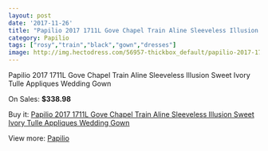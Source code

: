 ```yaml
---
layout: post
date: '2017-11-26'
title: "Papilio 2017 1711L Gove Chapel Train Aline Sleeveless Illusion Sweet Ivory Tulle Appliques Wedding Gown"
category: Papilio
tags: ["rosy","train","black","gown","dresses"]
image: http://img.hectodress.com/56957-thickbox_default/papilio-2017-1711l-gove-chapel-train-aline-sleeveless-illusion-sweet-ivory-tulle-appliques-wedding-gown.jpg
---
```

Papilio 2017 1711L Gove Chapel Train Aline Sleeveless Illusion Sweet Ivory Tulle Appliques Wedding Gown

On Sales: **$338.98**
<a href="https://www.hectodress.com/papilio/17700-papilio-2017-1711l-gove-chapel-train-aline-sleeveless-illusion-sweet-ivory-tulle-appliques-wedding-gown.html"><amp-img layout="responsive" width="600" height="600" src="//img.hectodress.com/56957-thickbox_default/papilio-2017-1711l-gove-chapel-train-aline-sleeveless-illusion-sweet-ivory-tulle-appliques-wedding-gown.jpg" alt="Papilio 2017 1711L Gove Chapel Train Aline Sleeveless Illusion Sweet Ivory Tulle Appliques Wedding Gown 0" /></a>
<a href="https://www.hectodress.com/papilio/17700-papilio-2017-1711l-gove-chapel-train-aline-sleeveless-illusion-sweet-ivory-tulle-appliques-wedding-gown.html"><amp-img layout="responsive" width="600" height="600" src="//img.hectodress.com/56961-thickbox_default/papilio-2017-1711l-gove-chapel-train-aline-sleeveless-illusion-sweet-ivory-tulle-appliques-wedding-gown.jpg" alt="Papilio 2017 1711L Gove Chapel Train Aline Sleeveless Illusion Sweet Ivory Tulle Appliques Wedding Gown 1" /></a>
<a href="https://www.hectodress.com/papilio/17700-papilio-2017-1711l-gove-chapel-train-aline-sleeveless-illusion-sweet-ivory-tulle-appliques-wedding-gown.html"><amp-img layout="responsive" width="600" height="600" src="//img.hectodress.com/56960-thickbox_default/papilio-2017-1711l-gove-chapel-train-aline-sleeveless-illusion-sweet-ivory-tulle-appliques-wedding-gown.jpg" alt="Papilio 2017 1711L Gove Chapel Train Aline Sleeveless Illusion Sweet Ivory Tulle Appliques Wedding Gown 2" /></a>
<a href="https://www.hectodress.com/papilio/17700-papilio-2017-1711l-gove-chapel-train-aline-sleeveless-illusion-sweet-ivory-tulle-appliques-wedding-gown.html"><amp-img layout="responsive" width="600" height="600" src="//img.hectodress.com/56959-thickbox_default/papilio-2017-1711l-gove-chapel-train-aline-sleeveless-illusion-sweet-ivory-tulle-appliques-wedding-gown.jpg" alt="Papilio 2017 1711L Gove Chapel Train Aline Sleeveless Illusion Sweet Ivory Tulle Appliques Wedding Gown 3" /></a>
<a href="https://www.hectodress.com/papilio/17700-papilio-2017-1711l-gove-chapel-train-aline-sleeveless-illusion-sweet-ivory-tulle-appliques-wedding-gown.html"><amp-img layout="responsive" width="600" height="600" src="//img.hectodress.com/56958-thickbox_default/papilio-2017-1711l-gove-chapel-train-aline-sleeveless-illusion-sweet-ivory-tulle-appliques-wedding-gown.jpg" alt="Papilio 2017 1711L Gove Chapel Train Aline Sleeveless Illusion Sweet Ivory Tulle Appliques Wedding Gown 4" /></a>

Buy it: [Papilio 2017 1711L Gove Chapel Train Aline Sleeveless Illusion Sweet Ivory Tulle Appliques Wedding Gown](https://www.hectodress.com/papilio/17700-papilio-2017-1711l-gove-chapel-train-aline-sleeveless-illusion-sweet-ivory-tulle-appliques-wedding-gown.html "Papilio 2017 1711L Gove Chapel Train Aline Sleeveless Illusion Sweet Ivory Tulle Appliques Wedding Gown")

View more: [Papilio](https://www.hectodress.com/357-papilio "Papilio")